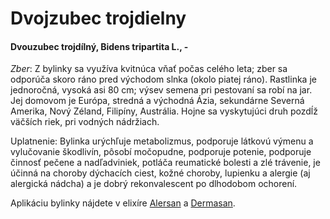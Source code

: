 Dvojzubec trojdielny
====================

#### Dvouzubec trojdílný, Bidens tripartita L., -

*Zber*: Z bylinky sa využíva kvitnúca vňať počas celého leta; zber sa odporúča
skoro ráno pred východom slnka (okolo piatej ráno). Rastlinka je jednoročná,
vysoká asi 80 cm; výsev semena pri pestovaní sa robí na jar. Jej domovom je
Európa, stredná a východná Ázia, sekundárne Severná Amerika, Nový Zéland,
Filipíny, Austrália. Hojne sa vyskytujúci druh pozdĺž väčších riek, pri vodných
nádržiach.

Uplatnenie: Bylinka urýchľuje metabolizmus, podporuje látkovú výmenu a
vylučovanie škodlivín, pôsobí­ močopudne, podporuje potenie, podporuje činnosť
pečene a nadľadviniek, potláča reumatické bolesti a zlé trávenie, je účinná na
choroby dýchací­ch ciest, kožné choroby, lupienku a alergie (aj alergická
nádcha) a je dobrý rekonvalescent po dlhodobom ochorení.­

Aplikáciu bylinky nájdete v elixíre [Alersan](/elixiry/alersan) a
[Dermasan](/elixiry/dermasan).

